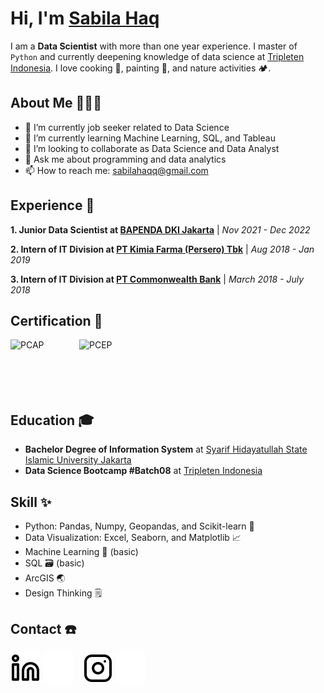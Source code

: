 # Hi, I'm [Sabila Haq](https://www.linkedin.com/in/sabilahaq/)

I am a **Data Scientist** with more than one year experience. I master of `Python` and currently deepening knowledge of data science at [Tripleten Indonesia](https://tripleten.com/id-idn/). I love cooking 🍳, painting 🎨, and nature activities 🏕️.

## About Me 👩🏻‍💻

- 🔭 I’m currently job seeker related to Data Science
- 🌱 I’m currently learning Machine Learning, SQL, and Tableau
- 👯 I’m looking to collaborate as Data Science and Data Analyst
- 💬 Ask me about programming and data analytics
- 📫 How to reach me: sabilahaqq@gmail.com

## Experience 🚀
**1. Junior Data Scientist at [BAPENDA DKI Jakarta](https://pajakonline.jakarta.go.id/)** | _Nov 2021 - Dec 2022_
<!--- Accomplish pre-processing tax data with Geopandas, Pandas, and Numpy
- Make data exploration or EDA on tax data with Matplotlib and Seaborn
- Perform data validation analysis using Decision Tree, Numpy, and Pandas
- Do modelling using Linear Regression with Numpy and Scikit-learn
- Creating automation for data quality checking and scoring of data spatial-->

**2. Intern of IT Division at [PT Kimia Farma (Persero) Tbk](https://www.kimiafarma.co.id/)** | _Aug 2018 - Jan 2019_
<!--- Making design information system for Nomor Izin Edar (NIE) using SDLC-->

**3. Intern of IT Division at [PT Commonwealth Bank](https://www.commbank.co.id/id)** | _March 2018 - July 2018_
<!--- Do query and reporting of data operational with SQL and Oracle BI-->

## Certification 🏅
[<img align="left" alt="PCAP" width="100px" src="https://images.credly.com/size/680x680/images/587b02d4-41d5-4a81-9b9d-b5076200713c/pcap-31-xx.png" style="padding-right:10px;" />](https://www.credly.com/badges/834f0c97-28c1-4b88-bf80-e79beab7b2e4/public_url)
[<img align="left" alt="PCEP" width="100px" src="https://images.credly.com/size/680x680/images/94d0811d-8fed-47e5-acc8-50b69342a9a4/pcep-30-02-badge.png" style="padding-right:10px;" />](https://www.credly.com/badges/feed8952-2a10-4de0-9a68-8baf5ebfc766/public_url)

<!-- [PCAP - Certified Associate in Python Programming](https://www.credly.com/badges/834f0c97-28c1-4b88-bf80-e79beab7b2e4/public_url)
- [PCEP - Certified Entry-Level Python Programmer](https://www.credly.com/badges/feed8952-2a10-4de0-9a68-8baf5ebfc766/public_url)-->
<br />
<br />
<br />
<br />
<br />

## Education 🎓
- **Bachelor Degree of Information System** at [Syarif Hidayatullah State Islamic University Jakarta](https://fst.uinjkt.ac.id/)
- **Data Science Bootcamp #Batch08** at [Tripleten Indonesia](https://tripleten.com/id-idn/)

## Skill ✨
- Python: Pandas, Numpy, Geopandas, and Scikit-learn 🐍
- Data Visualization: Excel, Seaborn, and Matplotlib 📈
- Machine Learning 🤖 (basic)
- SQL 🗃️ (basic)
- ArcGIS 🌏
- Design Thinking 🗒️

## Contact ☎️

[![website](./img/linkedin-light.svg)](https://www.linkedin.com/in/sabilahaq#gh-light-mode-only)
[![website](./img/linkedin-dark.svg)](https://www.linkedin.com/in/sabilahaq#gh-dark-mode-only)
&nbsp;&nbsp;
[![website](./img/instagram-light.svg)](https://www.instagram.com/sabilahaq/#gh-light-mode-only)
[![website](./img/instagram-dark.svg)](https://www.instagram.com/sabilahaq/#gh-dark-mode-only)
